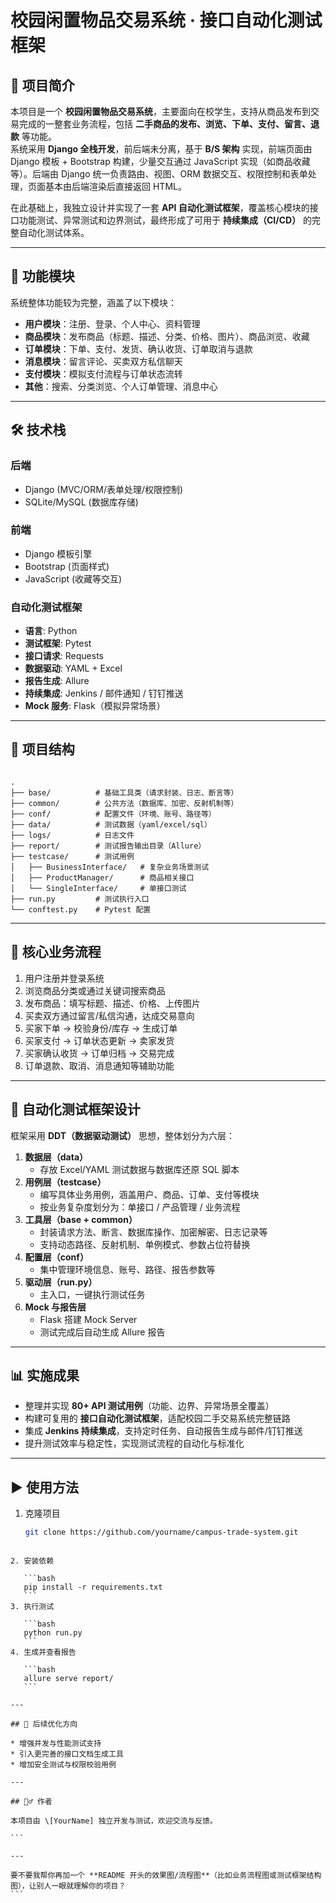 # 校园闲置物品交易系统 · 接口自动化测试框架

## 📌 项目简介
本项目是一个 **校园闲置物品交易系统**，主要面向在校学生，支持从商品发布到交易完成的一整套业务流程，包括 **二手商品的发布、浏览、下单、支付、留言、退款** 等功能。  
系统采用 **Django 全栈开发**，前后端未分离，基于 **B/S 架构** 实现，前端页面由 Django 模板 + Bootstrap 构建，少量交互通过 JavaScript 实现（如商品收藏等）。后端由 Django 统一负责路由、视图、ORM 数据交互、权限控制和表单处理，页面基本由后端渲染后直接返回 HTML。

在此基础上，我独立设计并实现了一套 **API 自动化测试框架**，覆盖核心模块的接口功能测试、异常测试和边界测试，最终形成了可用于 **持续集成（CI/CD）** 的完整自动化测试体系。

---

## 🚀 功能模块
系统整体功能较为完整，涵盖了以下模块：

- **用户模块**：注册、登录、个人中心、资料管理  
- **商品模块**：发布商品（标题、描述、分类、价格、图片）、商品浏览、收藏  
- **订单模块**：下单、支付、发货、确认收货、订单取消与退款  
- **消息模块**：留言评论、买卖双方私信聊天  
- **支付模块**：模拟支付流程与订单状态流转  
- **其他**：搜索、分类浏览、个人订单管理、消息中心  

---

## 🛠 技术栈
### 后端
- Django (MVC/ORM/表单处理/权限控制)
- SQLite/MySQL (数据库存储)

### 前端
- Django 模板引擎
- Bootstrap (页面样式)
- JavaScript (收藏等交互)

### 自动化测试框架
- **语言**: Python  
- **测试框架**: Pytest  
- **接口请求**: Requests  
- **数据驱动**: YAML + Excel  
- **报告生成**: Allure  
- **持续集成**: Jenkins / 邮件通知 / 钉钉推送  
- **Mock 服务**: Flask（模拟异常场景）

---

## 📂 项目结构
```

.
├── base/          # 基础工具类（请求封装、日志、断言等）
├── common/        # 公共方法（数据库、加密、反射机制等）
├── conf/          # 配置文件（环境、账号、路径等）
├── data/          # 测试数据（yaml/excel/sql）
├── logs/          # 日志文件
├── report/        # 测试报告输出目录（Allure）
├── testcase/      # 测试用例
│   ├── BusinessInterface/   # 复杂业务场景测试
│   ├── ProductManager/      # 商品相关接口
│   └── SingleInterface/     # 单接口测试
├── run.py         # 测试执行入口
└── conftest.py    # Pytest 配置

````

---

## 🔄 核心业务流程
1. 用户注册并登录系统  
2. 浏览商品分类或通过关键词搜索商品  
3. 发布商品：填写标题、描述、价格、上传图片  
4. 买卖双方通过留言/私信沟通，达成交易意向  
5. 买家下单 → 校验身份/库存 → 生成订单  
6. 买家支付 → 订单状态更新 → 卖家发货  
7. 买家确认收货 → 订单归档 → 交易完成  
8. 订单退款、取消、消息通知等辅助功能  

---

## 🧪 自动化测试框架设计
框架采用 **DDT（数据驱动测试）** 思想，整体划分为六层：

1. **数据层（data）**  
   - 存放 Excel/YAML 测试数据与数据库还原 SQL 脚本  
2. **用例层（testcase）**  
   - 编写具体业务用例，涵盖用户、商品、订单、支付等模块  
   - 按业务复杂度划分为：单接口 / 产品管理 / 业务流程  
3. **工具层（base + common）**  
   - 封装请求方法、断言、数据库操作、加密解密、日志记录等  
   - 支持动态路径、反射机制、单例模式、参数占位符替换  
4. **配置层（conf）**  
   - 集中管理环境信息、账号、路径、报告参数等  
5. **驱动层（run.py）**  
   - 主入口，一键执行测试任务  
6. **Mock 与报告层**  
   - Flask 搭建 Mock Server  
   - 测试完成后自动生成 Allure 报告  

---

## 📊 实施成果
- 整理并实现 **80+ API 测试用例**（功能、边界、异常场景全覆盖）  
- 构建可复用的 **接口自动化测试框架**，适配校园二手交易系统完整链路  
- 集成 **Jenkins 持续集成**，支持定时任务、自动报告生成与邮件/钉钉推送  
- 提升测试效率与稳定性，实现测试流程的自动化与标准化  

---

## ▶️ 使用方法
1. 克隆项目  
   ```bash
   git clone https://github.com/yourname/campus-trade-system.git
````

2. 安装依赖

   ```bash
   pip install -r requirements.txt
   ```
3. 执行测试

   ```bash
   python run.py
   ```
4. 生成并查看报告

   ```bash
   allure serve report/
   ```

---

## 📌 后续优化方向

* 增强并发与性能测试支持
* 引入更完善的接口文档生成工具
* 增加安全测试与权限校验用例

---

## 🙋‍♂️ 作者

本项目由 \[YourName] 独立开发与测试，欢迎交流与反馈。

```

---

要不要我帮你再加一个 **README 开头的效果图/流程图**（比如业务流程图或测试框架结构图），让别人一眼就理解你的项目？
```

